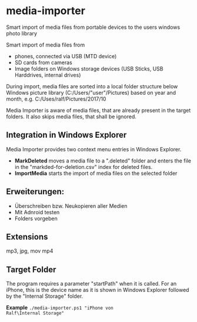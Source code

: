 # media-importer
Smart import of media files from portable devices to the users windows photo library

Smart import of media files from 
  * phones, connected via USB (MTD device)
  * SD cards from cameras
  * Image folders on Windows storage devices (USB Sticks, USB Harddrives, internal drives)

During import, media files are sorted into a local folder structure below Windows picture 
library (C:/Users/"user"/Pictures) based on year and month, e.g. C:/Uses/ralf/Pictures/2017/10

Media Importer is aware of media files, that are already present in the target folders. It also 
skips media files, that shall be ignored.

## Integration in Windows Explorer
Media Importer provides two context menu entries in Windows Explorer.
  * **MarkDeleted** moves a media file to a ".deleted" folder and enters the file in the "markded-for-deletion.csv" 
    index for deleted files.
  * **ImportMedia** starts the import of media files on the selected folder



## Erweiterungen:
  * Überschreiben bzw. Neukopieren aller Medien
  * Mit Adnroid testen
  * Folders vorgeben

  ## Extensions
  mp3, jpg, mov mp4

  ## Target Folder
  The program requires a parameter "startPath" when it is called. For an iPhone, this is the
  device name as it is shown in Windows Explorer followed by the "Internal Storage" folder.

**Example**
  <code>./media-importer.ps1 "iPhone von Ralf\Internal Storage"</code>


